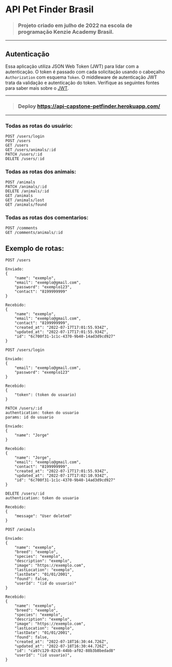 # API Pet Finder Brasil

> ### Projeto criado em julho de 2022 na escola de programação Kenzie Academy Brasil.
----------
## Autenticação

Essa aplicação utiliza JSON Web Token (JWT) para lidar com a autenticação. O token é passado com cada solicitação usando o cabeçalho `Authorization` com esquema `Token`. O middleware de autenticação JWT trata da validação e autenticação do token. Verifique as seguintes fontes para saber mais sobre o [JWT](https://www.npmjs.com/package/jsonwebtoken).

----------
> ### Deploy https://api-capstone-petfinder.herokuapp.com/
----------

### Todas as rotas do usuário:
    POST /users/login
    POST /users
    GET /users
    GET /users/animals/:id
    PATCH /users/:id
    DELETE /users/:id
### Todas as rotas dos animais:
    POST /animals
    PATCH /animals/:id
    DELETE /animals/:id
    GET /animals
    GET /animals/lost
    GET /animals/found
### Todas as rotas dos comentarios:
    POST /comments
    GET /comments/animals/:id
## Exemplo de rotas:
```
POST /users

Enviado:
{
	"name": "exemplo",
	"email": "exemplo@gmail.com",
	"password": "exemplo123",
	"contact": "8199999999"
}

Recebido:
{
	"name": "exemplo",
	"email": "exemplo@gmail.com",
	"contact": "8199999999",
	"created_at": "2022-07-17T17:01:55.934Z",
	"updated_at": "2022-07-17T17:01:55.934Z",
	"id": "6c700f31-1c1c-4370-9b40-14ad3d9cd927"
}
```
```
POST /users/login

Enviado:
{
	"email": "exemplo@gmail.com",
	"password": "exemplo123"
}

Recebido: 
{
    "token": (token do usuario)
}
```
```
PATCH /users/:id
authentication: token do usuario
params: id do usuario

Enviado:
{
	"name": "Jorge"
}

Recebido: 
{
	"name": "Jorge",
	"email": "exemplo@gmail.com",
	"contact": "8199999999",
	"created_at": "2022-07-17T17:01:55.934Z",
	"updated_at": "2022-07-17T17:02:10.934Z",
	"id": "6c700f31-1c1c-4370-9b40-14ad3d9cd927"
}
```
```
DELETE /users/:id
authentication: token do usuario

Recebido: 
{
	"message": "User deleted"
}
```
```
POST /animals

Enviado:
{
	"name": "exemplo",
	"breed": "exemplo",
	"species": "exemplo",
	"description": "exemplo",
	"image": "https://exemplo.com",
	"lastLocation": "exemplo",
	"lastDate": "01/01/2001",
	"found": false,
	"userId": "(id do usuario)"
}

Recebido: 
{
	"name": "exemplo",
	"breed": "exemplo",
	"species": "exemplo",
	"description": "exemplo",
	"image": "https://exemplo.com",
	"lastLocation": "exemplo",
	"lastDate": "01/01/2001",
	"found": false,
	"created_at": "2022-07-18T16:30:44.726Z",
	"updated_at": "2022-07-18T16:30:44.726Z",
	"id": "ca97c129-82c8-44bb-af02-88b3b8bedad8"
	"userId": "(id usuario)",
}
```

    
